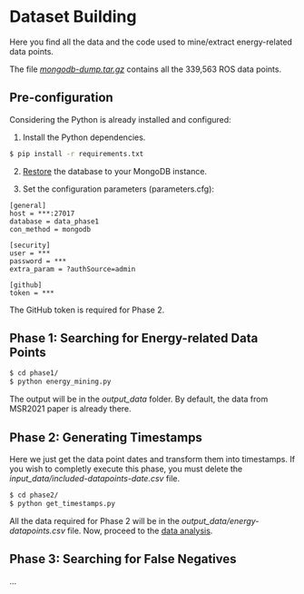 # Dataset Building	

Here you find all the data and the code used to mine/extract energy-related data points.	

The file [<i>mongodb-dump.tar.gz</i>](./mongodb-dump.tar.gz) contains all the 339,563 ROS data points. 	

## Pre-configuration	

Considering the Python is already installed and configured:	

1) Install the Python dependencies.	

```bash	
$ pip install -r requirements.txt 	
```	

2) [Restore](https://docs.mongodb.com/manual/reference/program/mongorestore/) the database to your MongoDB instance.	

3) Set the configuration parameters (parameters.cfg):	

```	
[general]	
host = ***:27017	
database = data_phase1	
con_method = mongodb	

[security]	
user = ***	
password = ***	
extra_param = ?authSource=admin	

[github]	
token = ***	
```	
The GitHub token is required for Phase 2.	

## Phase 1: Searching for Energy-related Data Points

```bash	
$ cd phase1/	
$ python energy_mining.py	
```	

The output will be in the <i>output_data</i> folder. By default, the data from MSR2021 paper is already there.	

## Phase 2: Generating Timestamps

Here we just get the data point dates and transform them into timestamps. If you wish to completly execute this phase, you must delete the <i>input_data/included-datapoints-date.csv</i> file.	

```bash	
$ cd phase2/	
$ python get_timestamps.py	
```	

All the data required for Phase 2 will be in the <i>output_data/energy-datapoints.csv</i> file. Now, proceed to the [data analysis](../data_analysis/).

## Phase 3: Searching for False Negatives

...

